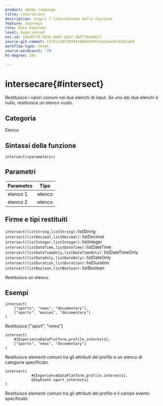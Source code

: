 ```yaml
---
product: adobe campaign
title: intersecare
description: Scopri l’intersezione della funzione
feature: Journeys
role: Data Engineer
level: Experienced
exl-id: 19a4b7f8-5636-4b8f-b81f-28ff7da99671
source-git-commit: f2f5cc29f5079419662439f1cb1dee8fcb1b1ab9
workflow-type: tm+mt
source-wordcount: '79'
ht-degree: 10%

---
```


# intersecare{#intersect}

Restituisce i valori comuni nei due elenchi di input. Se uno dei due elenchi è nullo, restituisce un elenco vuoto.

## Categoria

Elenco

## Sintassi della funzione

`intersect(<parameters>)`

## Parametri

| Parametro | Tipo |
|-----------|------------------|
| elenco 1 | elenco |
| elenco 2 | elenco |

## Firme e tipi restituiti

`intersect(listString,listString)`: listString 
`intersect(listDecimal,listDecimal)`: listDecimal 
`intersect(listInteger,listInteger)`: listInteger 
`intersect(listDateTime,listDateTime)`: listDateTime 
`intersect(listDateTimeOnly,listDateTimeOnly)`: listDateTimeOnly 
`intersect(listDateOnly,listDateOnly)`: listDateOnly 
`intersect(listDuration,listDuration)`: listDuration 
`intersect(listBoolean,listBoolean)`: listBoolean

Restituisce un elenco.

## Esempi

```
intersect(
    ["sports", "news", "documentary"],
    ["sports", "movies", "documentary"]
)
```

Restituisce [&quot;sport&quot;, &quot;news&quot;]

```
intersect(
    #{ExperienceDataPlatform.profile.interests},
    ["sports", "news", "documentary"]
)
```

Restituisce elementi comuni tra gli attributi del profilo e un elenco di categorie specificato.

```
intersect(
        	#{ExperienceDataPlatform.profile.interests},
            @{myEvent.sport_interests}
)
```

Restituisce elementi comuni tra gli attributi del profilo e il campo evento specificato.
